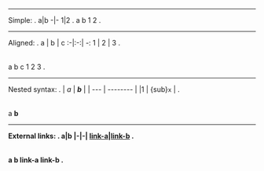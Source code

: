 --------------------------
Simple:
.
a|b
-|-
1|2
.
<document source="notset">
    <table classes="colwidths-auto">
        <tgroup cols="2">
            <colspec colwidth="50.0">
            <colspec colwidth="50.0">
            <thead>
                <row>
                    <entry>
                        <paragraph>
                            a
                    <entry>
                        <paragraph>
                            b
            <tbody>
                <row>
                    <entry>
                        <paragraph>
                            1
                    <entry>
                        <paragraph>
                            2
.

--------------------------
Aligned:
.
a | b | c
:-|:-:| -:
1 | 2 | 3
.
<document source="notset">
    <table classes="colwidths-auto">
        <tgroup cols="3">
            <colspec colwidth="33.33">
            <colspec colwidth="33.33">
            <colspec colwidth="33.33">
            <thead>
                <row>
                    <entry classes="text-align:left">
                        <paragraph>
                            a
                    <entry classes="text-align:center">
                        <paragraph>
                            b
                    <entry classes="text-align:right">
                        <paragraph>
                            c
            <tbody>
                <row>
                    <entry classes="text-align:left">
                        <paragraph>
                            1
                    <entry classes="text-align:center">
                        <paragraph>
                            2
                    <entry classes="text-align:right">
                        <paragraph>
                            3
.

--------------------------
Nested syntax:
.
| *a* | __*b*__  |
| --- | -------- |
|$1$  | {sub}`x` |
.
<document source="notset">
    <table classes="colwidths-auto">
        <tgroup cols="2">
            <colspec colwidth="50.0">
            <colspec colwidth="50.0">
            <thead>
                <row>
                    <entry>
                        <paragraph>
                            <emphasis>
                                a
                    <entry>
                        <paragraph>
                            <strong>
                                <emphasis>
                                    b
            <tbody>
                <row>
                    <entry>
                        <paragraph>
                            <math>
                                1
                    <entry>
                        <paragraph>
                            <subscript>
                                x
.

--------------------------
External links:
.
a|b
|-|-|
[link-a](https://www.google.com/)|[link-b](https://www.python.org/)
.
<document source="notset">
    <table classes="colwidths-auto">
        <tgroup cols="2">
            <colspec colwidth="50.0">
            <colspec colwidth="50.0">
            <thead>
                <row>
                    <entry>
                        <paragraph>
                            a
                    <entry>
                        <paragraph>
                            b
            <tbody>
                <row>
                    <entry>
                        <paragraph>
                            <reference refuri="https://www.google.com/">
                                link-a
                    <entry>
                        <paragraph>
                            <reference refuri="https://www.python.org/">
                                link-b
.
